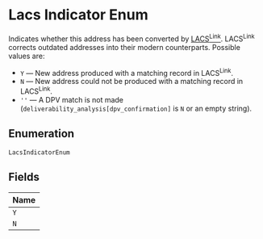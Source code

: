 
# Lacs Indicator Enum

Indicates whether this address has been converted by
<a href="https://postalpro.usps.com/address-quality/lacslink" target="_blank">LACS<sup>Link</sup></a>.
LACS<sup>Link</sup> corrects outdated addresses into their modern counterparts.
Possible values are:

* `Y` –– New address produced with a matching record in LACS<sup>Link</sup>.
* `N` –– New address could not be produced with a matching record in LACS<sup>Link</sup>.
* `''` –– A DPV match is not made (`deliverability_analysis[dpv_confirmation]` is `N` or an empty string).

## Enumeration

`LacsIndicatorEnum`

## Fields

| Name |
|  --- |
| `Y` |
| `N` |

